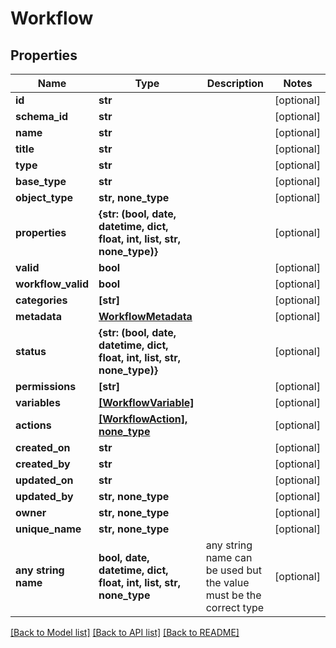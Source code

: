 # Workflow


## Properties
Name | Type | Description | Notes
------------ | ------------- | ------------- | -------------
**id** | **str** |  | [optional] 
**schema_id** | **str** |  | [optional] 
**name** | **str** |  | [optional] 
**title** | **str** |  | [optional] 
**type** | **str** |  | [optional] 
**base_type** | **str** |  | [optional] 
**object_type** | **str, none_type** |  | [optional] 
**properties** | **{str: (bool, date, datetime, dict, float, int, list, str, none_type)}** |  | [optional] 
**valid** | **bool** |  | [optional] 
**workflow_valid** | **bool** |  | [optional] 
**categories** | **[str]** |  | [optional] 
**metadata** | [**WorkflowMetadata**](WorkflowMetadata.md) |  | [optional] 
**status** | **{str: (bool, date, datetime, dict, float, int, list, str, none_type)}** |  | [optional] 
**permissions** | **[str]** |  | [optional] 
**variables** | [**[WorkflowVariable]**](WorkflowVariable.md) |  | [optional] 
**actions** | [**[WorkflowAction], none_type**](WorkflowAction.md) |  | [optional] 
**created_on** | **str** |  | [optional] 
**created_by** | **str** |  | [optional] 
**updated_on** | **str** |  | [optional] 
**updated_by** | **str, none_type** |  | [optional] 
**owner** | **str, none_type** |  | [optional] 
**unique_name** | **str, none_type** |  | [optional] 
**any string name** | **bool, date, datetime, dict, float, int, list, str, none_type** | any string name can be used but the value must be the correct type | [optional]

[[Back to Model list]](../README.md#documentation-for-models) [[Back to API list]](../README.md#documentation-for-api-endpoints) [[Back to README]](../README.md)


